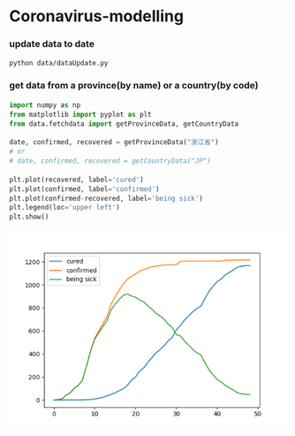 # Coronavirus-modelling

### update data to date
```
python data/dataUpdate.py
```

### get data from a province(by name) or a country(by code)

```python
import numpy as np
from matplotlib import pyplot as plt
from data.fetchdata import getProvinceData, getCountryData

date, confirmed, recovered = getProvinceData("浙江省")
# or
# date, confirmed, recovered = getCountryData("JP")

plt.plot(recovered, label='cured')
plt.plot(confirmed, label='confirmed')
plt.plot(confirmed-recovered, label='being sick')
plt.legend(loc='upper left')
plt.show()
```

![](Figure_1.png)